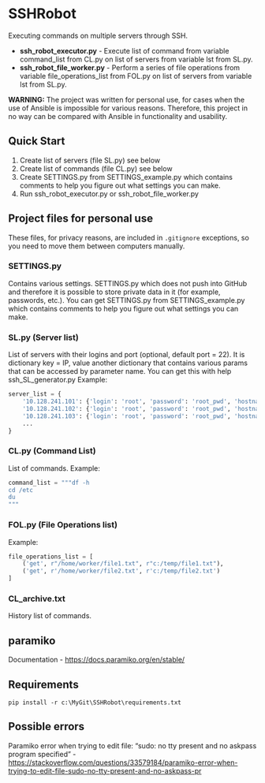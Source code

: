 # SSHRobot
Executing commands on multiple servers through SSH.  
- **ssh_robot_executor.py** - Execute list of command from variable command_list from CL.py on list of servers from variable lst from SL.py.  
- **ssh_robot_file_worker.py** - Perform a series of file operations from variable file_operations_list from FOL.py on list of servers from variable lst from SL.py.  
  
**WARNING:** The project was written for personal use, for cases when the use of Ansible is impossible for various reasons. Therefore, this project in no way can be compared with Ansible in functionality and usability.   

## Quick Start
1. Create list of servers (file SL.py) see below
2. Create list of commands (file CL.py) see below
3. Create SETTINGS.py from SETTINGS_example.py which contains comments to help you figure out what settings you can make.
3. Run ssh_robot_executor.py or ssh_robot_file_worker.py

## Project files for personal use
These files, for privacy reasons, are included in `.gitignore` exceptions, so you need to move them between computers manually.
### SETTINGS.py
Contains various settings. SETTINGS.py which does not push into GitHub and therefore it is possible to store private data in it (for example, passwords, etc.).
You can get SETTINGS.py from SETTINGS_example.py which contains comments to help you figure out what settings you can make.
### SL.py (Server list)
List of servers with their logins and port (optional, default port = 22).
It is dictionary key = IP, value another dictionary that contains various params that can be accessed by parameter name.
You can get this with help ssh_SL_generator.py
Example:
```Python
server_list = {
    '10.128.241.101': {'login': 'root', 'password': 'root_pwd', 'hostname': 'ca-isarch-101.dc1.local'},
    '10.128.241.102': {'login': 'root', 'password': 'root_pwd', 'hostname': 'ca-isarch-102.dc1.local'},
    '10.128.241.103': {'login': 'root', 'password': 'root_pwd', 'hostname': 'ca-isarch-103.dc1.local'}
    ...
}
```
### CL.py (Command List)
List of commands.
Example:
```Python
command_list = """df -h
cd /etc
du
"""
```
### FOL.py (File Operations list)
Example:
```Python
file_operations_list = [
    ('get', r"/home/worker/file1.txt", r"c:/temp/file1.txt"),
    ('get', r'/home/worker/file2.txt', r'c:/temp/file2.txt')
]
```
### CL_archive.txt
History list of commands.

## paramiko
Documentation - https://docs.paramiko.org/en/stable/

## Requirements
```Shell
pip install -r c:\MyGit\SSHRobot\requirements.txt
```

## Possible errors
Paramiko error when trying to edit file: “sudo: no tty present and no askpass program specified” - https://stackoverflow.com/questions/33579184/paramiko-error-when-trying-to-edit-file-sudo-no-tty-present-and-no-askpass-pr

